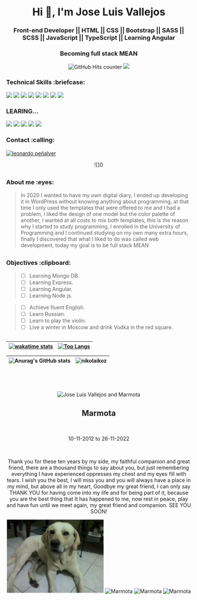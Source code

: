 
<h1 align="center">Hi 👋, I'm Jose Luis Vallejos</h1>
<h3 align="center">Front-end Developer || HTML || CSS || Bootstrap || SASS || SCSS || JavaScript || TypeScript || Learning Angular</h3>

<h3 align="center">Becoming full stack MEAN </h3>

<div align="center">

![GitHub Hits counter](https://hits.seeyoufarm.com/api/count/incr/badge.svg?url=https%3A%2F%2Fgithub.com%2FNikolaiKoz1212%2Fhit-counter)
![](https://komarev.com/ghpvc/?username=NikolaiKoz&style=for-the-badge&color=brightgreen)


</div>

<h3 align="left">Technical Skills :briefcase:</h3>

![](https://img.shields.io/badge/HTML5-E34F26?style=for-the-badge&logo=html5&logoColor=white)
![](https://img.shields.io/badge/CSS3-1572B6?style=for-the-badge&logo=css3&logoColor=white)
![](https://img.shields.io/badge/JavaScript-323330?style=for-the-badge&logo=javascript&logoColor=F7DF1E)
![](https://img.shields.io/badge/Bootstrap-563D7C?style=for-the-badge&logo=bootstrap&logoColor=white)
![](https://img.shields.io/badge/Sass-CC6699?style=for-the-badge&logo=sass&logoColor=white)
![](https://img.shields.io/badge/TypeScript-007ACC?style=for-the-badge&logo=typescript&logoColor=white)
![](https://img.shields.io/badge/java-%23ED8B00.svg?style=for-the-badge&logo=java&logoColor=white)
![](https://img.shields.io/badge/Markdown-000000?style=for-the-badge&logo=markdown&logoColor=white)
![]()
![]()
![]()
![]()
![]()

### LEARING...

![](https://img.shields.io/badge/Angular-DD0031?style=for-the-badge&logo=angular&logoColor=white)
![](https://img.shields.io/badge/MongoDB-4EA94B?style=for-the-badge&logo=mongodb&logoColor=white)
![](https://img.shields.io/badge/Express.js-000000?style=for-the-badge&logo=express&logoColor=white)
![](https://img.shields.io/badge/Node.js-339933?style=for-the-badge&logo=nodedotjs&logoColor=white)
![](https://img.shields.io/badge/firebase-ffca28?style=for-the-badge&logo=firebase&logoColor=black)
![]()
![]()
![]()
![]()


<div align="center">
<h3 align="left">Contact :calling:</h3>
<p align="left">
<a href="https://www.linkedin.com/in/vallejosjoseluis/" target="blank"><img align="center" src="https://raw.githubusercontent.com/rahuldkjain/github-profile-readme-generator/master/src/images/icons/Social/linked-in-alt.svg" alt="leonardo peñalver" height="50" width="50" /></a>
</p>
![]()




</div>

##

<h3 align="left">About me :eyes:</h3>

> In 2020 I wanted to have my own digital diary, I ended up developing it in WordPress without knowing anything about programming, at that time I only used the templates that were offered to me and I had a problem, I liked the design of one model but the color palette of another, I wanted at all costs to mix both templates, this is the reason why I started to study programming, I enrolled in the University of Programming and I continued studying on my own many extra hours, finally I discovered that what I liked to do was called web development, today my goal is to be full stack MEAN

##


<h3 align="left">Objectives :clipboard:</h3>

> - [ ] Learning Mongo DB.
> - [ ] Learning Express.
> - [ ] Learning Angular.
> - [ ] Learning Node js.

> - [ ] Achieve fluent English.
> - [ ] Learn Russian.
> - [ ] Learn to play the violin.
> - [ ] Live a winter in Moscow and drink Vodka in the red square.

##


<div align="center">

|[![wakatime stats](https://github-readme-stats.vercel.app/api/wakatime?username=Nikolai_Kozlov&theme=blue-green)](https://github.com/anuraghazra/github-readme-stats)|[![Top Langs](https://github-readme-stats.vercel.app/api/top-langs/?username=nikolaikoz&theme=blue-green&layout=compact)](https://github.com/anuraghazra/github-readme-stats)|
|:-:|:-:|

</div>
<div align="center">

|![Anurag's GitHub stats](https://github-readme-stats.vercel.app/api?username=NikolaiKoz&show_icons=true&theme=blue-green)|<img src="https://github-readme-streak-stats.herokuapp.com/?user=nikolaikoz&theme=blue-green" alt="nikolaikoz" />|
|:-:|:-:|

</div>

<div align="center">

<!--START_SECTION:waka-->
<!--END_SECTION:waka-->

</div>


## <br>


<!-- Crea un etiqueta picture e ingresa la foto de la carpeta img centrada con una altura de 200px-->
<p align="center">
  <picture>
    <img src="./img/Marmota.jpg" alt="Jose Luis Vallejos and Marmota" height="500px">
  </picture>
</p>
    <h2 align="center">Marmota</h2> <br>
    <p align="center">10-11-2012 to 26-11-2022</p> <br>
    <p align="center">Thank you for these ten years by my side, my faithful companion and great friend, there are a thousand things to say about you, but just remembering everything I have experienced oppresses my chest and my eyes fill with tears. I wish you the best, I will miss you and you will always have a place in my mind, but above all in my heart, Goodbye my great friend, I can only say THANK YOU for having come into my life and for being part of it, because you are the best thing that It has happened to me, now rest in peace, play and have fun until we meet again, my great friend and companion. SEE YOU SOON!</p>

<p align="center">
    <img src="./img/FirstDay.png" alt="Marmota" height="200px">
    <img src="./img/Marmota1.jpg" alt="Marmota" height="200px">
    <img src="./img/Marmota2.jpg" alt="Marmota" height="200px">
    <img src="./img/Marmota3.jpg" alt="Marmota" height="200px">
</p>


